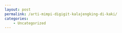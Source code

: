 ```yaml
---
layout: post
permalink: /arti-mimpi-digigit-kalajengking-di-kaki/
categories:
    - Uncategorized
---
```


